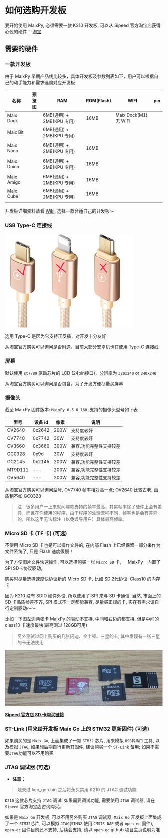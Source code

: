 如何选购开发板
========

要开始使用 MaixPy,  必须需要一款 K210 开发板, 可以从 Sipeed 官方淘宝店获得心仪的硬件： 
[淘宝](https://sipeed.taobao.com/)

## 需要的硬件

### 一款开发板

由于 MaixPy 早期产品线比较多，具体开发板及参数列表如下，用户可以根据自己的动手能力和需求选购对应开发板

| 名称       | 预览图 | RAM                       | ROM(Flash) | WIFI                  | pin  |
| ---------- | ------ | ------------------------- | ---------- | --------------------- | ---- |
| Maix Dock  |        | 6MB(通用) + 2MB(KPU 专用) | 16MB       | Maix Dock(M1) 无 WIFI |      |
| Maix Bit   |        | 6MB(通用) + 2MB(KPU 专用) |            |                       |      |
|            |        |                           |            |                       |      |
| Maix Nano  |        | 6MB(通用) + 2MB(KPU 专用) | 16MB       |                       |      |
|            |        |                           |            |                       |      |
| Maix Duino |        | 6MB(通用) + 2MB(KPU 专用) | 16MB       |                       |      |
|            |        |                           |            |                       |      |
| Maix Amigo |        | 6MB(通用) + 2MB(KPU 专用) | 16MB       |                       |      |
| Maix Cube  |        | 6MB(通用) + 2MB(KPU 专用) | 16MB       |                       |      |
|            |        |                           |            |                       |      |





开发板详细资料请看 [Wiki](https://wiki.sipeed.com/zh/maix/board/),  选择一款合适自己的开发板～

### USB Type-C 连接线

<img src="../../assets/hardware/other/usb_type_c.png" height="300" alt="type_c">

选用 Type-C 是因为它支持正反插，对开发十分友好

从淘宝官方购买可以询问是否附送，目前大部分安卓机也在使用 Type-C 连接线

### 屏幕

默认使用 `st7789` 驱动芯片的 LCD (24pin接口)，分辨率为 `320x240` or `240x240`

从淘宝官方购买可以询问是否包含，为了开发方便尽量买屏幕

### 摄像头

截至 MaixPy 固件版本: `MaixPy 0.5.0_160` ,支持的摄像头型号如下表

| 型号 | 设备 id | 像素 | 说明 |
| --- | --- | --- | --- |
| OV2640 | 0x2642 | 200W | 支持度较好 |
| OV7740 | 0x7742 | 30W | 支持度较好 |
| OV3660 | 0x3660 | 300W | 兼容,功能完整性支持较差 |
| GC0328 | 0x9d | 30W | 支持度较好 |
| GC2145 | 0x2145 | 200W | 兼容,功能完整性支持较差 |
| MT9D111 | --- | 200W | 兼容,功能完整性支持较差 |
| OV5640 | --- | 200W | 兼容,功能完整性支持较差 |

从淘宝官方购买可以询问型号, OV7740 帧率相对高一点; OV2640 比较古老, 画质稍不如 GC0328

> 注：很多用户一上来就问哪款支持的帧率最高，其实帧率除了硬件上会有差异，而且在你使用的程序，由于程序的处理流程不同，帧率也是会有差异的，所以这里无法标注（以免误导用户）具体最高帧率。

### Micro SD 卡 (TF 卡) (可选)

不使用 Micro SD 卡也是可以操作文件的,  在内部 Flash 上已经保留一部分来作为文件系统了, 只是 Flash 速度很慢！

为了方便图片文件快速操作, 可以选择购买一张 `Micro SD` 卡, 　 MaixPy　内置了 SPI SD卡协议驱动, 

购买时尽量选择速度快协议新的 Micro SD 卡,  比如 SD 2代协议,  Class10 的内存卡

因为 K210 没有 SDIO 硬件外设,  所以使用了 SPI 来与 SD 卡通信,  当然, 市面上的 SD 卡品质参差不齐,  SPI 模式不一定都能兼容,  尽量买正规的卡,  实在有需求请自行定制驱动～～

比如：下图左边两张卡 MaixPy 的驱动不支持,  中间和右边的都支持,  但是中间的 class10 卡速度最快(最高测过 128GB可用)
> 另外测试过网上购买的几张闪迪、金士顿、三星的卡, 其中发现有一张三星的卡无法使用

![TF SDCard](../../assets/hardware/other/tf_sdcard.png)

[**Sipeed 官方店 SD 卡购买链接**](https://item.taobao.com/item.htm?spm=a1z10.5-c.w4002-21231188711.12.5a7f7379ZEhEdC&id=587713418483)

### ST-Link (用来给开发板 Maix Go 上的 STM32 更新固件) (可选)

如果购买的是 `Maix Go`,  上面集成了一颗 `STM32` 芯片,  用来模拟 `USB转串口` 工具,  以及模拟 `JTAG`, 如果想后期自行更新其固件, 建议购买一个 `ST-Link` 备用; 如果不需要`JTAG`功能可以不用购买

### JTAG 调试器 (可选)

- **注意：**
> 烧录过 ken_gen.bin 之后将永久禁用 K210 的 JTAG 调试功能

`K210` 这款芯片支持 `JTAG` 调试,  如果需要调试功能,  需要使用 `JTAG` 调试器,  请在 `Sipeed` 官方淘宝店咨询购买。

如果是 `Maix Go` 开发板,  可以不用另外购买 `JTAG` 调试器,  `Maix Go` 开发板上面集成了一个 `STM32`芯片,  可以模拟 `JTAG`(`STM32` 使用 `CMSIS-DAP` 或者 `open-ec` 固件),  `open-ec` 固件目前还不支持, 后续会支持, 请以 `open-ec` github 项目主页说明为准





